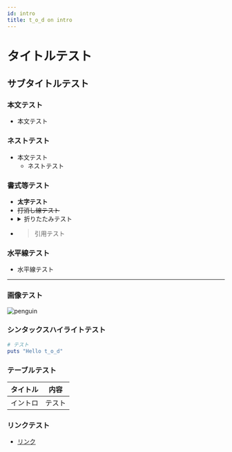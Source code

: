 ```yaml
---
id: intro
title: t_o_d on intro
---
```


# タイトルテスト

## サブタイトルテスト

### 本文テスト

- 本文テスト

### ネストテスト

- 本文テスト
    - ネストテスト

### 書式等テスト

- **太字テスト**
- ~~打消し線テスト~~
- <details><summary>折りたたみテスト</summary>折りたたまれているようだ</details>
- > 引用テスト

### 水平線テスト

- 水平線テスト
---

### 画像テスト

![penguin](https://user-images.githubusercontent.com/44114228/57018373-3eedac80-6c5e-11e9-91e8-2d5ce7d418ac.png)

### シンタックスハイライトテスト

```ruby
# テスト
puts "Hello t_o_d"
```

### テーブルテスト

|タイトル|内容|
|:---:|:---:|
|イントロ|テスト|

### リンクテスト

- [リンク](https://www.google.co.jp/)
